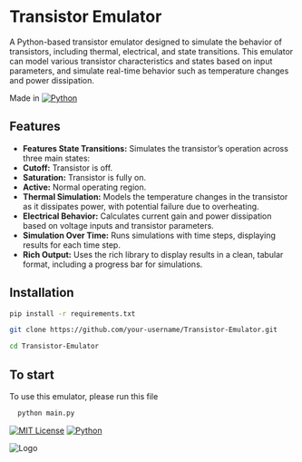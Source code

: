 # Transistor Emulator
A Python-based transistor emulator designed to simulate the behavior of transistors, including thermal, electrical, and state transitions. This emulator can model various transistor characteristics and states based on input parameters, and simulate real-time behavior such as temperature changes and power dissipation.

Made in [![Python](https://img.shields.io/badge/Python-3776AB?logo=python&logoColor=fff)](#)
## Features

- **Features State Transitions:** Simulates the transistor’s operation across three main states:
- **Cutoff:** Transistor is off. 
- **Saturation:** Transistor is fully on.
- **Active:** Normal operating region. 
- **Thermal Simulation:** Models the temperature changes in the transistor as it dissipates power, with potential failure due to overheating.
- **Electrical Behavior:** Calculates current gain and power dissipation based on voltage inputs and transistor parameters.
- **Simulation Over Time:** Runs simulations with time steps, displaying results for each time step.
- **Rich Output:** Uses the rich library to display results in a clean, tabular format, including a progress bar for simulations.
## Installation

```bash
pip install -r requirements.txt

git clone https://github.com/your-username/Transistor-Emulator.git

cd Transistor-Emulator
```
    
## To start

To use this emulator, please run this file

```bash
  python main.py
```


[![MIT License](https://img.shields.io/badge/License-MIT-green.svg)](https://choosealicense.com/licenses/mit/)
[![Python](https://img.shields.io/badge/Python-3776AB?logo=python&logoColor=fff)](#)

![Logo](https://dev-to-uploads.s3.amazonaws.com/uploads/articles/th5xamgrr6se0x5ro4g6.png)

